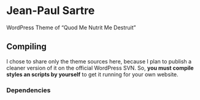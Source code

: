 # Jean-Paul Sartre
WordPress Theme of “Quod Me Nutrit Me Destruit”

## Compiling

I chose to share only the theme sources here, because I plan to publish a cleaner version of it on the official WordPress SVN. So, **you must compile styles an scripts by yourself** to get it running for your own website.

### Dependencies
